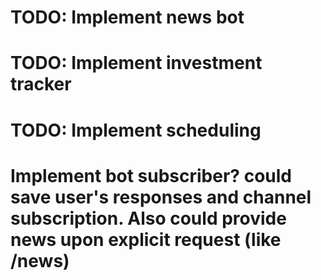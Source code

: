 # TODO: Implement news bot
# TODO: Implement investment tracker
# TODO: Implement scheduling
# Implement bot subscriber? could save user's responses and channel subscription. Also could provide news upon explicit request (like /news)